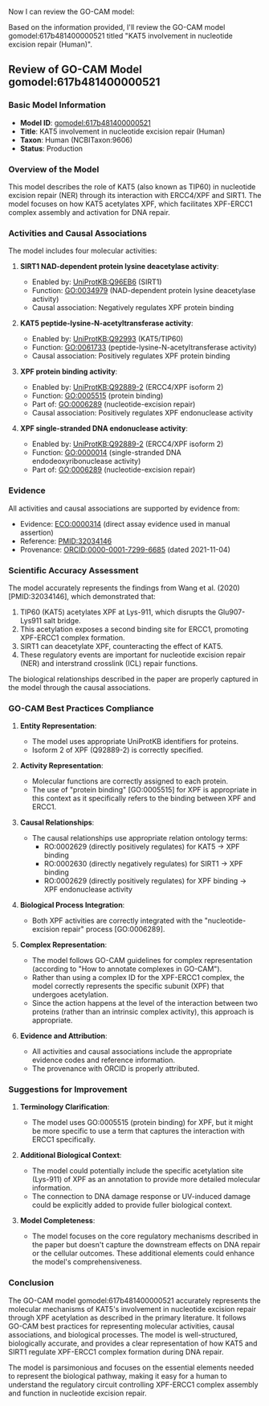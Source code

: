 Now I can review the GO-CAM model:

Based on the information provided, I'll review the GO-CAM model gomodel:617b481400000521 titled "KAT5 involvement in nucleotide excision repair (Human)".

## Review of GO-CAM Model gomodel:617b481400000521

### Basic Model Information
- **Model ID**: [gomodel:617b481400000521](https://bioregistry.io/go.model:617b481400000521)
- **Title**: KAT5 involvement in nucleotide excision repair (Human)
- **Taxon**: Human (NCBITaxon:9606)
- **Status**: Production

### Overview of the Model
This model describes the role of KAT5 (also known as TIP60) in nucleotide excision repair (NER) through its interaction with ERCC4/XPF and SIRT1. The model focuses on how KAT5 acetylates XPF, which facilitates XPF-ERCC1 complex assembly and activation for DNA repair.

### Activities and Causal Associations
The model includes four molecular activities:

1. **SIRT1 NAD-dependent protein lysine deacetylase activity**:
   - Enabled by: [UniProtKB:Q96EB6](https://bioregistry.io/uniprot:Q96EB6) (SIRT1)
   - Function: [GO:0034979](https://bioregistry.io/GO:0034979) (NAD-dependent protein lysine deacetylase activity)
   - Causal association: Negatively regulates XPF protein binding

2. **KAT5 peptide-lysine-N-acetyltransferase activity**:
   - Enabled by: [UniProtKB:Q92993](https://bioregistry.io/uniprot:Q92993) (KAT5/TIP60)
   - Function: [GO:0061733](https://bioregistry.io/GO:0061733) (peptide-lysine-N-acetyltransferase activity)
   - Causal association: Positively regulates XPF protein binding

3. **XPF protein binding activity**:
   - Enabled by: [UniProtKB:Q92889-2](https://bioregistry.io/uniprot:Q92889-2) (ERCC4/XPF isoform 2)
   - Function: [GO:0005515](https://bioregistry.io/GO:0005515) (protein binding)
   - Part of: [GO:0006289](https://bioregistry.io/GO:0006289) (nucleotide-excision repair)
   - Causal association: Positively regulates XPF endonuclease activity

4. **XPF single-stranded DNA endonuclease activity**:
   - Enabled by: [UniProtKB:Q92889-2](https://bioregistry.io/uniprot:Q92889-2) (ERCC4/XPF isoform 2)
   - Function: [GO:0000014](https://bioregistry.io/GO:0000014) (single-stranded DNA endodeoxyribonuclease activity)
   - Part of: [GO:0006289](https://bioregistry.io/GO:0006289) (nucleotide-excision repair)

### Evidence
All activities and causal associations are supported by evidence from:
- Evidence: [ECO:0000314](https://bioregistry.io/ECO:0000314) (direct assay evidence used in manual assertion)
- Reference: [PMID:32034146](https://pubmed.ncbi.nlm.nih.gov/32034146/)
- Provenance: [ORCID:0000-0001-7299-6685](https://orcid.org/0000-0001-7299-6685) (dated 2021-11-04)

### Scientific Accuracy Assessment

The model accurately represents the findings from Wang et al. (2020) [PMID:32034146], which demonstrated that:

1. TIP60 (KAT5) acetylates XPF at Lys-911, which disrupts the Glu907-Lys911 salt bridge.
2. This acetylation exposes a second binding site for ERCC1, promoting XPF-ERCC1 complex formation.
3. SIRT1 can deacetylate XPF, counteracting the effect of KAT5.
4. These regulatory events are important for nucleotide excision repair (NER) and interstrand crosslink (ICL) repair functions.

The biological relationships described in the paper are properly captured in the model through the causal associations.

### GO-CAM Best Practices Compliance

1. **Entity Representation**: 
   - The model uses appropriate UniProtKB identifiers for proteins.
   - Isoform 2 of XPF (Q92889-2) is correctly specified.

2. **Activity Representation**:
   - Molecular functions are correctly assigned to each protein.
   - The use of "protein binding" [GO:0005515] for XPF is appropriate in this context as it specifically refers to the binding between XPF and ERCC1.

3. **Causal Relationships**:
   - The causal relationships use appropriate relation ontology terms:
     - RO:0002629 (directly positively regulates) for KAT5 → XPF binding
     - RO:0002630 (directly negatively regulates) for SIRT1 → XPF binding
     - RO:0002629 (directly positively regulates) for XPF binding → XPF endonuclease activity

4. **Biological Process Integration**:
   - Both XPF activities are correctly integrated with the "nucleotide-excision repair" process [GO:0006289].

5. **Complex Representation**:
   - The model follows GO-CAM guidelines for complex representation (according to "How to annotate complexes in GO-CAM").
   - Rather than using a complex ID for the XPF-ERCC1 complex, the model correctly represents the specific subunit (XPF) that undergoes acetylation.
   - Since the action happens at the level of the interaction between two proteins (rather than an intrinsic complex activity), this approach is appropriate.

6. **Evidence and Attribution**:
   - All activities and causal associations include the appropriate evidence codes and reference information.
   - The provenance with ORCID is properly attributed.

### Suggestions for Improvement

1. **Terminology Clarification**:
   - The model uses GO:0005515 (protein binding) for XPF, but it might be more specific to use a term that captures the interaction with ERCC1 specifically.

2. **Additional Biological Context**:
   - The model could potentially include the specific acetylation site (Lys-911) of XPF as an annotation to provide more detailed molecular information.
   - The connection to DNA damage response or UV-induced damage could be explicitly added to provide fuller biological context.

3. **Model Completeness**:
   - The model focuses on the core regulatory mechanisms described in the paper but doesn't capture the downstream effects on DNA repair or the cellular outcomes. These additional elements could enhance the model's comprehensiveness.

### Conclusion

The GO-CAM model gomodel:617b481400000521 accurately represents the molecular mechanisms of KAT5's involvement in nucleotide excision repair through XPF acetylation as described in the primary literature. It follows GO-CAM best practices for representing molecular activities, causal associations, and biological processes. The model is well-structured, biologically accurate, and provides a clear representation of how KAT5 and SIRT1 regulate XPF-ERCC1 complex formation during DNA repair.

The model is parsimonious and focuses on the essential elements needed to represent the biological pathway, making it easy for a human to understand the regulatory circuit controlling XPF-ERCC1 complex assembly and function in nucleotide excision repair.